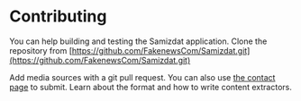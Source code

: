 # Contributing

You can help building and testing the Samizdat application. Clone the repository from 
[https://github.com/FakenewsCom/Samizdat.git](https://github.com/FakenewsCom/Samizdat.git)

Add media sources with a git pull request. You can also use [the contact page](../contact/README.md) to submit. 
Learn about the format and how to write content extractors.